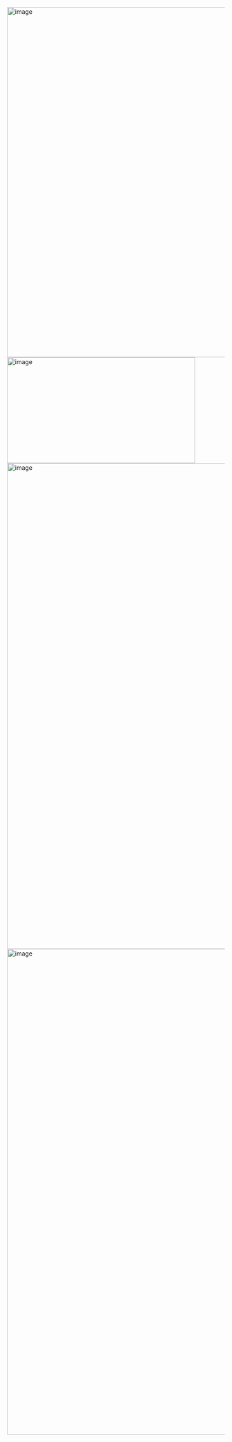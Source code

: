 <img width="1575" height="811" alt="image" src="https://github.com/user-attachments/assets/5fb4d3b5-3cc6-4e52-9cb6-a174aaae6fd2" />
<img width="435" height="245" alt="image" src="https://github.com/user-attachments/assets/1fd4f470-5447-4c5b-983b-f12c4ea4c47f" />
<img width="1687" height="1125" alt="image" src="https://github.com/user-attachments/assets/aadddb80-ac16-45d8-a025-919fc1a59d3a" />
<img width="750" height="1125" alt="image" src="https://github.com/user-attachments/assets/08df16e6-df9e-4ab5-9012-7a89cb99f6ec" />


